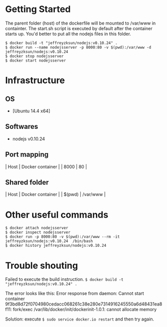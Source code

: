 Getting Started
====
The parent folder (host) of the dockerfile will be mounted to /var/www in containter. The start.sh script is executed by default after the container starts up. You'd better to put all the nodejs files in this folder.

	$ docker build -t "jeffreyzksun/nodejs:v0.10.24" .
	$ docker run --name nodejsserver -p 8000:80 -v $(pwd):/var/www -d jeffreyzksun/nodejs:v0.10.24
	$ docker stop nodejsserver
	$ docker start nodejsserver

Infrastructure
====
OS
----

- [Ubuntu 14.4 x64]

Softwares
----

- nodejs v0.10.24


Port mapping
----

| Host   | Docker container | 
| 8000   | 80 				|

Shared folder
----
| Host   | Docker container | 
| $(pwd) | /var/www 		|


Other useful commands
====

	$ docker attach nodejsserver
	$ docker inspect nodejsserver
	$ docker run -p 8000:80 -v $(pwd):/var/www --rm -it jeffreyzksun/nodejs:v0.10.24  /bin/bash 
	$ docker history jeffreyzksun/nodejs:v0.10.24
 
Trouble shouting
====
Failed to execute the build instruction. `$ docker build -t "jeffreyzksun/nodejs:v0.10.24" .`

The error looks like this: Error response from daemon: Cannot start container 9f3bd8d72f0704980cedacc068261c38e280e7314916245550a6d48431ea8f11: fork/exec /var/lib/docker/init/dockerinit-1.0.1: cannot allocate memory

Solution: execute `$ sudo service docker.io restart` and then try again.